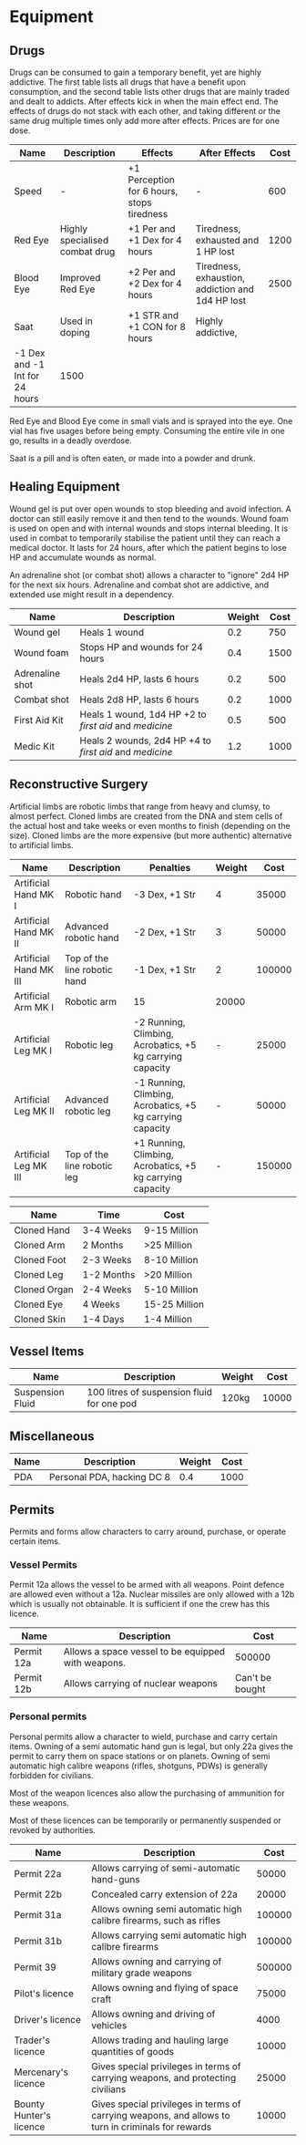 # Equipment

## Drugs

Drugs can be consumed to gain a temporary benefit, yet are highly addictive.
The first table lists all drugs that have a benefit upon consumption, and the
second table lists other drugs that are mainly traded and dealt to addicts.
After effects kick in when the main effect end. The effects of drugs do not
stack with each other, and taking different or the same drug multiple times only
add more after effects. Prices are for one dose.

| Name       | Description    | Effects   |  After Effects  | Cost
|------------|----------------|-----------|----------|---------
| Speed      | -              | +1 Perception for 6 hours, stops tiredness | -  | 600
| Red Eye  | Highly specialised combat drug | +1 Per and +1 Dex for 4 hours | Tiredness, exhausted and 1 HP lost | 1200
| Blood Eye | Improved Red Eye | +2 Per and +2 Dex for 4 hours | Tiredness, exhaustion, addiction and 1d4 HP lost | 2500
| Saat      | Used in doping   | +1 STR and +1 CON for 8 hours | Highly addictive,
-1 Dex and -1 Int for 24 hours | 1500

Red Eye and Blood Eye come in small vials and is sprayed into the eye. One vial
has five usages before being empty. Consuming the entire vile in one go, results
in a deadly overdose.

Saat is a pill and is often eaten, or made into a powder and drunk.

## Healing Equipment

Wound gel is put over open wounds to stop bleeding and avoid infection. A
doctor can still easily remove it and then tend to the wounds. Wound foam is
used on open and with internal wounds and stops internal bleeding. It is used
in combat to temporarily stabilise the patient until they can reach a medical
doctor. It lasts for 24 hours, after which the patient begins to lose HP and
accumulate wounds as normal.

An adrenaline shot (or combat shot) allows a character to "ignore" 2d4 HP for
the next six hours. Adrenaline and combat shot are addictive, and extended use
might result in a dependency.

| Name              | Description    | Weight | Cost
|-------------------|----------------|--------|------
| Wound gel         | Heals 1 wound  | 0.2    | 750
| Wound foam        | Stops HP and wounds for 24 hours | 0.4 | 1500
| Adrenaline shot   | Heals 2d4 HP, lasts 6 hours | 0.2 | 500
| Combat shot       | Heals 2d8 HP, lasts 6 hours | 0.2 | 1000
| First Aid Kit     | Heals 1 wound, 1d4 HP +2 to _first aid_ and _medicine_ | 0.5 | 500
| Medic Kit         | Heals 2 wounds, 2d4 HP +4 to _first aid_ and _medicine_ | 1.2 | 1000

## Reconstructive Surgery

Artificial limbs are robotic limbs that range from heavy and clumsy, to almost
perfect. Cloned limbs are created from the DNA and stem cells of the actual
host and take weeks or even months to finish (depending on the size). Cloned
limbs are the more expensive (but more authentic) alternative to artificial
limbs.

| Name        | Description    | Penalties   | Weight |  Cost
|-------------|----------------|-------------|--------|----------
| Artificial Hand MK I    | Robotic hand | -3 Dex, +1 Str | 4 | 35000
| Artificial Hand MK II   | Advanced robotic hand | -2 Dex, +1 Str | 3 | 50000
| Artificial Hand MK III  | Top of the line robotic hand | -1 Dex, +1 Str | 2 | 100000
| Artificial Arm MK I     | Robotic arm | 15 | 20000
| Artificial Leg MK I     | Robotic leg | -2 Running, Climbing, Acrobatics, +5 kg carrying capacity | - | 25000
| Artificial Leg MK II    | Advanced robotic leg | -1 Running, Climbing, Acrobatics, +5 kg carrying capacity | - | 50000
| Artificial Leg MK III   | Top of the line robotic leg | +1 Running, Climbing, Acrobatics, +5 kg carrying capacity | - | 150000

| Name        |  Time     | Cost
|-------------|-----------|-------
| Cloned Hand | 3-4 Weeks | 9-15 Million
| Cloned Arm  | 2 Months  | >25 Million
| Cloned Foot | 2-3 Weeks | 8-10 Million
| Cloned Leg  | 1-2 Months| >20 Million
| Cloned Organ| 2-4 Weeks | 5-10 Million
| Cloned Eye  | 4 Weeks   | 15-25 Million
| Cloned Skin | 1-4 Days  | 1-4 Million

## Vessel Items

| Name              | Description | Weight | Cost
|-------------------|-------------|--------|-----
| Suspension Fluid  | 100 litres of suspension fluid for one pod | 120kg | 10000

## Miscellaneous

| Name              | Description | Weight | Cost
|-------------------|-------------|--------|-----
| PDA               | Personal PDA, hacking DC 8 | 0.4 | 1000

## Permits

Permits and forms allow characters to carry around, purchase, or operate certain
items.

### Vessel Permits

Permit 12a allows the vessel to be armed with all weapons. Point defence are
allowed even without a 12a. Nuclear missiles are only allowed with a 12b which
is usually not obtainable. It is sufficient if one the crew has this licence.

| Name       | Description | Cost
|------------|-------------|-------
| Permit 12a | Allows a space vessel to be equipped with weapons. | 500000
| Permit 12b | Allows carrying of nuclear weapons | Can't be bought

### Personal permits

Personal permits allow a character to wield, purchase and carry certain items.
Owning of a semi automatic hand gun is legal, but only 22a gives the permit
to carry them on space stations or on planets. Owning of semi automatic high
calibre weapons (rifles, shotguns, PDWs) is generally forbidden for civilians.

Most of the weapon licences also allow the purchasing of ammunition for these
weapons.

Most of these licences can be temporarily or permanently suspended or revoked
by authorities.

| Name       | Description | Cost
|------------|-------------|-------
| Permit 22a | Allows carrying of semi-automatic hand-guns | 50000
| Permit 22b | Concealed carry extension of 22a | 20000
| Permit 31a | Allows owning semi automatic high calibre firearms, such as rifles | 100000
| Permit 31b | Allows carrying semi automatic high calibre firearms | 100000
| Permit 39  | Allows owning and carrying of military grade weapons | 500000
| Pilot's licence | Allows owning and flying of space craft | 75000
| Driver's licence | Allows owning and driving of vehicles | 4000
| Trader's licence | Allows trading and hauling large quantities of goods | 10000
| Mercenary's licence | Gives special privileges in terms of carrying weapons, and protecting civilians | 25000
| Bounty Hunter's licence | Gives special privileges in terms of carrying weapons, and allows to turn in criminals for rewards | 10000
